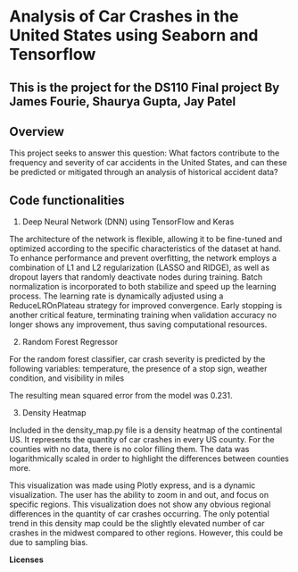 Analysis of Car Crashes in the United States using Seaborn and Tensorflow  
========================================================================
 
This is the project for the DS110 Final project
By James Fourie, Shaurya Gupta, Jay Patel
-----------------------------------------------

Overview
--------
This project seeks to answer this question: What factors contribute to the frequency and severity
of car accidents in the United States, and can these be predicted or
mitigated through an analysis of historical accident data?

Code functionalities
--------------------

1) Deep Neural Network (DNN) using TensorFlow and Keras

The architecture of the network is flexible, allowing it to be fine-tuned and optimized according to the specific characteristics of the dataset at hand. To enhance performance and prevent overfitting, the network employs a combination of L1 and L2 regularization (LASSO and RIDGE), as well as dropout layers that randomly deactivate nodes during training. Batch normalization is incorporated to both stabilize and speed up the learning process. The learning rate is dynamically adjusted using a ReduceLROnPlateau strategy for improved convergence. Early stopping is another critical feature, terminating training when validation accuracy no longer shows any improvement, thus saving computational resources.

2) Random Forest Regressor

For the random forest classifier, car crash severity is predicted by the following variables: temperature, the presence of a stop sign, weather condition, and visibility in miles

The resulting mean squared error from the model was 0.231.

3) Density Heatmap

Included in the density_map.py file is a density heatmap of the continental US. It represents the quantity
of car crashes in every US county. For the counties with no data, there is no color filling them. The data was logarithmically scaled in order to highlight the differences between counties more.

This visualization was made using Plotly express, and is a dynamic visualization. The user has the ability to zoom in and out, and focus on specific regions. This visualization does not show any obvious regional differences in the quantity of car crashes occurring.
The only potential trend in this density map could be the slightly elevated number of car crashes in the midwest compared to other regions. However, this could be due to sampling bias.

**Licenses**
